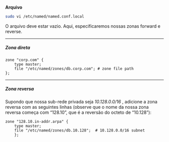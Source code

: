 **Arquivo**
```sh
sudo vi /etc/named/named.conf.local
```
O arquivo deve estar vazio. Aqui, especificaremos nossas zonas forward e reverse.

--- ---
##### Zona direta
```local
zone "corp.com" {
    type master;
    file "/etc/named/zones/db.corp.com"; # zone file path
};
```
--- ---
##### Zona reversa
Supondo que nossa sub-rede privada seja _10.128.0.0/16_ , adicione a zona reversa com as seguintes linhas (observe que o nome da nossa zona reversa começa com “128.10”, que é a reversão do octeto de “10.128”):
```local
zone "128.10.in-addr.arpa" {
    type master;
    file "/etc/named/zones/db.10.128";  # 10.128.0.0/16 subnet
    };
```
